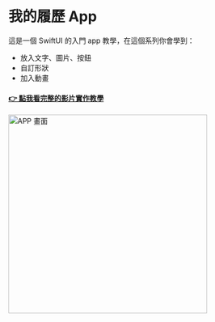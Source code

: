 #  我的履歷 App
這是一個 SwiftUI 的入門 app 教學，在這個系列你會學到：
- 放入文字、圖片、按鈕
- 自訂形狀
- 加入動畫
#### [👉 點我看完整的影片實作教學](https://www.youtube.com/playlist?list=PLXM8k1EWy5kil6CuiRdtjf0BOGZZOCyJs)
<img width="393" alt="APP 畫面" src="https://user-images.githubusercontent.com/73167311/164487966-6265818d-7f37-492a-9247-3cd71fe5ad8f.png">
